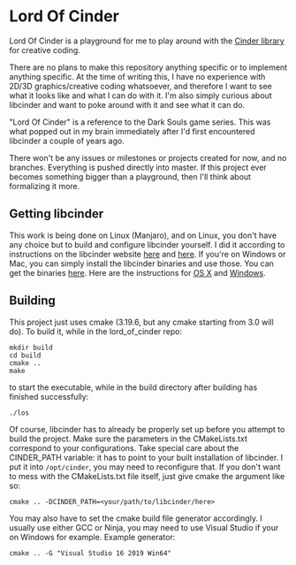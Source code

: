 # Lord Of Cinder

Lord Of Cinder is a playground for me to play around with the [Cinder library](https://libcinder.org/) for creative coding. 

There are no plans to make this repository anything specific or to implement anything specific. At the time of writing this, I have no experience with 2D/3D graphics/creative coding whatsoever, and therefore I want to see what it looks like and what I can do with it. I'm also simply curious about libcinder and want to poke around with it and see what it can do.

"Lord Of Cinder" is a reference to the Dark Souls game series. This was what popped out in my brain immediately after I'd first encountered libcinder a couple of years ago.

There won't be any issues or milestones or projects created for now, and no branches. Everything is pushed directly into master. If this project ever becomes something bigger than a playground, then I'll think about formalizing it more.

## Getting libcinder

This work is being done on Linux (Manjaro), and on Linux, you don't have any choice but to build and configure libcinder yourself. I did it according to instructions on the libcinder website [here](https://libcinder.org/docs/guides/linux-notes/ubuntu.html) and [here](https://libcinder.org/docs/guides/cmake/cmake.html#configuring-libcinder). If you're on Windows or Mac, you can simply install the libcinder binaries and use those. You can get the binaries [here](https://libcinder.org/download). Here are the instructions for [OS X](https://libcinder.org/docs/guides/mac-setup/index.html) and [Windows](https://libcinder.org/docs/guides/windows-setup/index.html).

## Building

This project just uses cmake (3.19.6, but any cmake starting from 3.0 will do). To build it, while in the lord_of_cinder repo:
```console
mkdir build
cd build
cmake ..
make
```
to start the executable, while in the build directory after building has finished successfully:
```console
./los
```
Of course, libcinder has to already be properly set up before you attempt to build the project. Make sure the parameters in the CMakeLists.txt correspond to your configurations. Take special care about the CINDER_PATH variable: it has to point to your built installation of libcinder. I put it into `/opt/cinder`, you may need to reconfigure that. If you don't want to mess with the CMakeLists.txt file itself, just give cmake the argument like so:
```console
cmake .. -DCINDER_PATH=<your/path/to/libcinder/here>
```
You may also have to set the cmake build file generator accordingly. I usually use either GCC or Ninja, you may need to use Visual Studio if your on Windows for example. Example generator:
```console
cmake .. -G "Visual Studio 16 2019 Win64"
```
